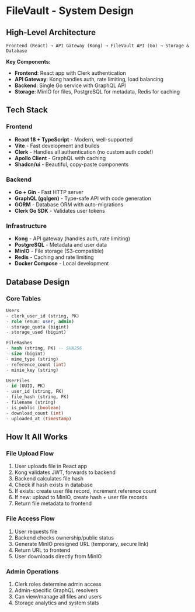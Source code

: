 # FileVault - System Design

## High-Level Architecture

```
Frontend (React) → API Gateway (Kong) → FileVault API (Go) → Storage & Database
```

**Key Components:**
- **Frontend**: React app with Clerk authentication
- **API Gateway**: Kong handles auth, rate limiting, load balancing
- **Backend**: Single Go service with GraphQL API
- **Storage**: MinIO for files, PostgreSQL for metadata, Redis for caching

## Tech Stack

### Frontend
- **React 18 + TypeScript** - Modern, well-supported
- **Vite** - Fast development and builds
- **Clerk** - Handles all authentication (no custom auth code!)
- **Apollo Client** - GraphQL with caching
- **Shadcn/ui** - Beautiful, copy-paste components

### Backend
- **Go + Gin** - Fast HTTP server
- **GraphQL (gqlgen)** - Type-safe API with code generation
- **GORM** - Database ORM with auto-migrations
- **Clerk Go SDK** - Validates user tokens

### Infrastructure
- **Kong** - API gateway (handles auth, rate limiting)
- **PostgreSQL** - Metadata and user data
- **MinIO** - File storage (S3-compatible)
- **Redis** - Caching and rate limiting
- **Docker Compose** - Local development

## Database Design

### Core Tables
```sql
Users
- clerk_user_id (string, PK)
- role (enum: user, admin)
- storage_quota (bigint)
- storage_used (bigint)

FileHashes
- hash (string, PK) -- SHA256
- size (bigint)
- mime_type (string)
- reference_count (int)
- minio_key (string)

UserFiles
- id (UUID, PK)
- user_id (string, FK)
- file_hash (string, FK)
- filename (string)
- is_public (boolean)
- download_count (int)
- uploaded_at (timestamp)
```

## How It All Works

### File Upload Flow
1. User uploads file in React app
2. Kong validates JWT, forwards to backend
3. Backend calculates file hash
4. Check if hash exists in database
5. If exists: create user file record, increment reference count
6. If new: upload to MinIO, create hash + user file records
7. Return file metadata to frontend

### File Access Flow
1. User requests file
2. Backend checks ownership/public status
3. Generate MinIO presigned URL (temporary, secure link)
4. Return URL to frontend
5. User downloads directly from MinIO

### Admin Operations
1. Clerk roles determine admin access
2. Admin-specific GraphQL resolvers
3. Can view/manage all files and users
4. Storage analytics and system stats